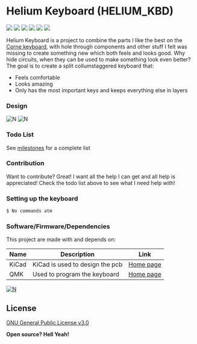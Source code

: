 # Helium Keyboard (HELIUM_KBD)
[![](https://img.shields.io/github/last-commit/MrSnowMonster/HELIUM_KBD.svg)](https://github.com/MrSnowMonster/HELIUM_KBD/commits/master) [![](https://img.shields.io/github/issues-raw/MrSnowMonster/HELIUM_KBD.svg)](https://github.com/MrSnowMonster/HELIUM_KBD/issues) [![](https://img.shields.io/github/issues-pr/MrSnowMonster/HELIUM_KBD.svg)](https://github.com/MrSnowMonster/HELIUM_KBD/pulls) [![](https://img.shields.io/github/contributors/MrSnowMonster/HELIUM_KBD.svg)](https://github.com/MrSnowMonster/HELIUM_KBD/graphs/contributors) ![](https://img.shields.io/github/repo-size/MrSnowMonster/HELIUM_KBD.svg) [![](https://img.shields.io/github/license/MrSnowMonster/HELIUM_KBD.svg)](https://github.com/MrSnowMonster/HELIUM_KBD/blob/master/LICENSE)

Helium Keyboard is a project to combine the parts I like the best on the [Corne keyboard](https://github.com/foostan/crkbd), with hole through components and other stuff I felt was missing to create something new which both feels and looks good. Why hide circuits, when they can be used to make something look even better?
The goal is to create a split collumstaggered keyboard that:
  - Feels comfortable
  - Looks amazing
  - Only has the most important keys and keeps everything else in layers

### Design
![N](https://raw.githubusercontent.com/MrSnowMonster/HELIUM_KBD/master/pictures/showoff.png)
![N](https://raw.githubusercontent.com/MrSnowMonster/HELIUM_KBD/master/pictures/thumbnail3.png)

### Todo List
See [milestones](https://github.com/MrSnowMonster/HELIUM_KBD/milestones) for a complete list

### Contribution
Want to contribute? Great! I want all the help I can get and all help is appreciated! Check the todo list above to see what I need help with!


### Setting up the keyboard
```sh
$ No commands atm
```

### Software/Firmware/Dependencies
This project are made with and depends on:

| Name | Description | Link |
| ------ | ------ | ------ |
| KiCad | KiCad is used to design the pcb | [Home page](http://kicad.org/) |
| QMK | Used to program the keyboard | [Home page](https://docs.qmk.fm/) |

[![N](https://raw.githubusercontent.com/MrSnowMonster/HELIUM_KBD/master/pictures/powered_by_qmk.png)](https://docs.qmk.fm)

License
----

[GNU General Public License v3.0](https://github.com/MrSnowMonster/HELIUM_KBD/blob/master/LICENSE)


**Open source? Hell Yeah!**
